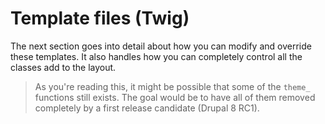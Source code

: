 # Template files (Twig)

The next section goes into detail about how you can modify and override these templates. It also handles how you can completely control all the classes add to the layout.

> As you're reading this, it might be possible that some of the `theme_` functions still exists. The goal would be to have all of them removed completely by a first release candidate (Drupal 8 RC1).
